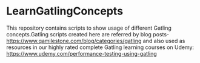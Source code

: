 # LearnGatlingConcepts
This repository contains scripts to show usage of different Gatling concepts.Gatling scripts created here are referred by blog posts-
https://www.qamilestone.com/blog/categories/gatling 
and also used as resources in our highly rated complete Gatling learning courses on Udemy:
https://www.udemy.com/performance-testing-using-gatling
#
